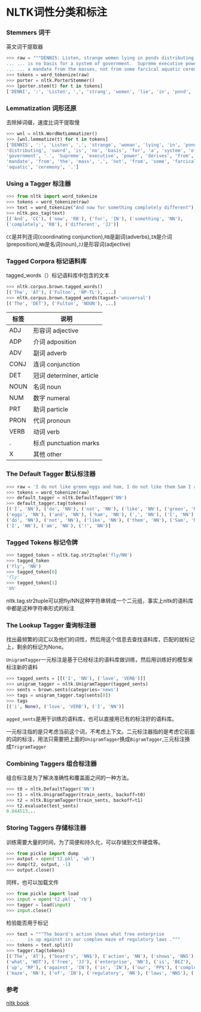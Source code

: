 # NLTK词性分类和标注

### Stemmers 词干

英文词干提取器
```python
>>> raw = """DENNIS: Listen, strange women lying in ponds distributing swords
... ... is no basis for a system of government.  Supreme executive power derives from
... ... a mandate from the masses, not from some farcical aquatic ceremony."""
>>> tokens = word_tokenize(raw)
>>> porter = nltk.PorterStemmer()
>>> [porter.stem(t) for t in tokens]
['DENNI', ':', 'Listen', ',', 'strang', 'women', 'lie', 'in', 'pond', 'distribut', 'sword', '...', 'is', 'no', 'basi', 'for', 'a', 'system', 'of', 'govern', '.', 'Suprem', 'execut', 'power', 'deriv', 'from', '...', 'a', 'mandat', 'from', 'the', 'mass', ',', 'not', 'from', 'some', 'farcic', 'aquat', 'ceremoni', '.']
```

### Lemmatization 词形还原
去除掉词缀，速度比词干提取慢

```python
>>> wnl = nltk.WordNetLemmatizer()
>>> [wnl.lemmatize(t) for t in tokens]
['DENNIS', ':', 'Listen', ',', 'strange', 'woman', 'lying', 'in', 'pond',
'distributing', 'sword', 'is', 'no', 'basis', 'for', 'a', 'system', 'of',
'government', '.', 'Supreme', 'executive', 'power', 'derives', 'from', 'a',
'mandate', 'from', 'the', 'mass', ',', 'not', 'from', 'some', 'farcical',
'aquatic', 'ceremony', '.']
```


### Using a Tagger  标注器
```python
>>> from nltk import word_tokenize
>>> tokens = word_tokenize(raw)
>>> text = word_tokenize("And now for something completely different")
>>> nltk.pos_tag(text)
[('And', 'CC'), ('now', 'RB'), ('for', 'IN'), ('something', 'NN'),
('completely', 'RB'), ('different', 'JJ')]
```
`CC`是并列连词(coordinating conjunction),`RB`是副词(adverbs),`IN`是介词(preposition),`NN`是名词(noun),`JJ`是形容词(adjective)


### Tagged Corpora 标记语料库
tagged_words（）标记语料库中包含的文本
```python
>>> nltk.corpus.brown.tagged_words()
[('The', 'AT'), ('Fulton', 'NP-TL'), ...]
>>> nltk.corpus.brown.tagged_words(tagset='universal')
[('The', 'DET'), ('Fulton', 'NOUN'), ...]
```

|标签     |说明     |
|-------  |-------- |
|ADJ	|形容词 adjective	|
|ADP	|介词 adposition	|
|ADV	|副词 adverb	|
|CONJ	|连词 conjunction	|
|DET	|冠词 determiner, article	|
|NOUN	|名词 noun	|
|NUM	|数字 numeral	|
|PRT	|助词 particle	|
|PRON	|代词 pronoun	|
|VERB	|动词 verb	|
|.	    |标点 punctuation marks	|
|X	    |其他 other	|


### The Default Tagger 默认标注器
```python
>>> raw = 'I do not like green eggs and ham, I do not like them Sam I am!'
>>> tokens = word_tokenize(raw)
>>> default_tagger = nltk.DefaultTagger('NN')
>>> default_tagger.tag(tokens)
[('I', 'NN'), ('do', 'NN'), ('not', 'NN'), ('like', 'NN'), ('green', 'NN'),
('eggs', 'NN'), ('and', 'NN'), ('ham', 'NN'), (',', 'NN'), ('I', 'NN'),
('do', 'NN'), ('not', 'NN'), ('like', 'NN'), ('them', 'NN'), ('Sam', 'NN'),
('I', 'NN'), ('am', 'NN'), ('!', 'NN')]
```

### Tagged Tokens 标记令牌

```python
>>> tagged_token = nltk.tag.str2tuple('fly/NN')
>>> tagged_token
('fly', 'NN')
>>> tagged_token[0]
'fly'
>>> tagged_token[1]
'NN'
```
nltk.tag.str2tuple可以把fly/NN这种字符串转成一个二元组，事实上nltk的语料库中都是这种字符串形式的标注

### The Lookup Tagger 查询标注器
找出最频繁的词汇以及他们的词性，然后用这个信息去查找语料库，匹配的就标记上，剩余的标记为None。

`UnigramTagger`一元标注是基于已经标注的语料库做训练，然后用训练好的模型来标注新的语料
```python
>>> tagged_sents = [[('I', 'NN'), ('love', 'VERB')]]
>>> unigram_tagger = nltk.UnigramTagger(tagged_sents)
>>> sents = brown.sents(categories='news')
>>> tags = unigram_tagger.tag(sents[0])
>>> tags
[('i', None), ('love', 'VERB'), ('I', 'NN')]

```
`agged_sents`是用于训练的语料库，也可以直接用已有的标注好的语料库。

一元标注指的是只考虑当前这个词，不考虑上下文。二元标注器指的是考虑它前面的词的标注，用法只需要把上面的`UnigramTagger`换成`BigramTagger`,三元标注换成`TrigramTagger`


### Combining Taggers 组合标注器
组合标注是为了解决准确性和覆盖面之间的一种方法。
```python
>>> t0 = nltk.DefaultTagger('NN')
>>> t1 = nltk.UnigramTagger(train_sents, backoff=t0)
>>> t2 = nltk.BigramTagger(train_sents, backoff=t1)
>>> t2.evaluate(test_sents)
0.844513...
```

### Storing Taggers 存储标注器
训练需要大量的时间，为了简便和持久化，可以存储到文件硬盘等。
```python
>>> from pickle import dump
>>> output = open('t2.pkl', 'wb')
>>> dump(t2, output, -1)
>>> output.close()
```

同样，也可以加载文件
```python
>>> from pickle import load
>>> input = open('t2.pkl', 'rb')
>>> tagger = load(input)
>>> input.close()
```

检验能否用于标记
```python
>>> text = """The board's action shows what free enterprise
...     is up against in our complex maze of regulatory laws ."""
>>> tokens = text.split()
>>> tagger.tag(tokens)
[('The', 'AT'), ("board's", 'NN$'), ('action', 'NN'), ('shows', 'NNS'),
('what', 'WDT'), ('free', 'JJ'), ('enterprise', 'NN'), ('is', 'BEZ'),
('up', 'RP'), ('against', 'IN'), ('in', 'IN'), ('our', 'PP$'), ('complex', 'JJ'),
('maze', 'NN'), ('of', 'IN'), ('regulatory', 'NN'), ('laws', 'NNS'), ('.', '.')]
```


### 参考
[nltk book](http://www.nltk.org/book/ch05.html)
